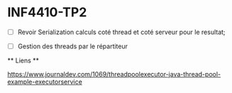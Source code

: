 # INF4410-TP2

- [ ] Revoir Serialization calculs coté thread et coté serveur pour le resultat;
- [ ] Gestion des threads par le répartiteur


** Liens **

https://www.journaldev.com/1069/threadpoolexecutor-java-thread-pool-example-executorservice
